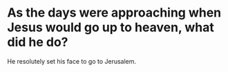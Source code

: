 # As the days were approaching when Jesus would go up to heaven, what did he do?

He resolutely set his face to go to Jerusalem.
